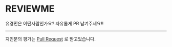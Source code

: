 # REVIEWME
유경민은 어떤사람인가요? 자유롭게 PR 남겨주세요!!




---
지인분의 평가는 [Pull Request](https://github.com/benny1020/REVIEWME/pulls) 로 받고있습니다.
<br/>
<br/>

